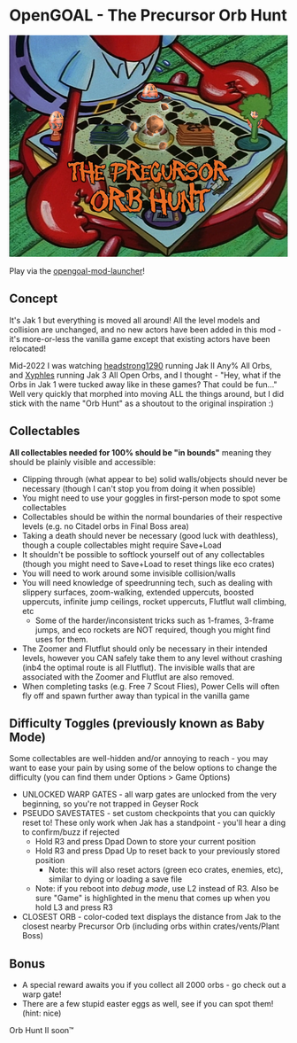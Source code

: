 # OpenGOAL - The Precursor Orb Hunt

<img src="https://raw.githubusercontent.com/dallmeyer/opengoal-orbhunt/main/ModImage.png" height="400">

Play via the [opengoal-mod-launcher](https://jakmods.dev)!

## Concept
It's Jak 1 but everything is moved all around! All the level models and collision are unchanged, and no new actors have been added in this mod - it's more-or-less the vanilla game except that existing actors have been relocated!

Mid-2022 I was watching [headstrong1290](https://www.twitch.tv/headstrong1290) running Jak II Any% All Orbs, and [Xyphles](https://www.twitch.tv/xyphles) running Jak 3 All Open Orbs, and I thought - "Hey, what if the Orbs in Jak 1 were tucked away like in these games? That could be fun..." Well very quickly that morphed into moving ALL the things around, but I did stick with the name "Orb Hunt" as a shoutout to the original inspiration :)

## Collectables
**All collectables needed for 100% should be "in bounds"** meaning they should be plainly visible and accessible:
- Clipping through (what appear to be) solid walls/objects should never be necessary (though I can't stop you from doing it when possible)
- You might need to use your goggles in first-person mode to spot some collectables
- Collectables should be within the normal boundaries of their respective levels (e.g. no Citadel orbs in Final Boss area)
- Taking a death should never be necessary (good luck with deathless), though a couple collectables might require Save+Load
- It shouldn't be possible to softlock yourself out of any collectables (though you might need to Save+Load to reset things like eco crates)
- You will need to work around some invisible collision/walls
- You will need knowledge of speedrunning tech, such as dealing with slippery surfaces, zoom-walking, extended uppercuts, boosted uppercuts, infinite jump ceilings, rocket uppercuts, Flutflut wall climbing, etc
  - Some of the harder/inconsistent tricks such as 1-frames, 3-frame jumps, and eco rockets are NOT required, though you might find uses for them.
- The Zoomer and Flutflut should only be necessary in their intended levels, however you CAN safely take them to any level without crashing (inb4 the optimal route is all Flutflut). The invisible walls that are associated with the Zoomer and Flutflut are also removed.
- When completing tasks (e.g. Free 7 Scout Flies), Power Cells will often fly off and spawn further away than typical in the vanilla game

## Difficulty Toggles (previously known as Baby Mode)
Some collectables are well-hidden and/or annoying to reach - you may want to ease your pain by using some of the below options to change the difficulty (you can find them under Options > Game Options)
- UNLOCKED WARP GATES - all warp gates are unlocked from the very beginning, so you're not trapped in Geyser Rock
- PSEUDO SAVESTATES - set custom checkpoints that you can quickly reset to! These only work when Jak has a standpoint - you'll hear a ding to confirm/buzz if rejected
  - Hold R3 and press Dpad Down to store your current position
  - Hold R3 and press Dpad Up to reset back to your previously stored position
    - Note: this will also reset actors (green eco crates, enemies, etc), similar to dying or loading a save file
  - Note: if you reboot into _debug mode_, use L2 instead of R3. Also be sure "Game" is highlighted in the menu that comes up when you hold L3 and press R3
- CLOSEST ORB - color-coded text displays the distance from Jak to the closest nearby Precursor Orb (including orbs within crates/vents/Plant Boss)

## Bonus
- A special reward awaits you if you collect all 2000 orbs - go check out a warp gate!
- There are a few stupid easter eggs as well, see if you can spot them! (hint: nice)

Orb Hunt II soon™️